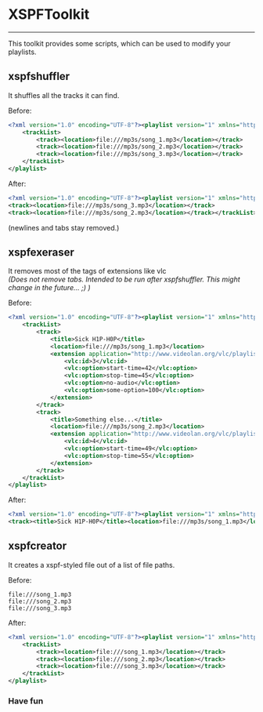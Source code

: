 # XSPFToolkit
* * *
This toolkit provides some scripts, which can be used to modify your playlists.

## xspfshuffler
It shuffles all the tracks it can find.

Before:  
```xml
<?xml version="1.0" encoding="UTF-8"?><playlist version="1" xmlns="http://xspf.org/ns/0/">
	<trackList>
		<track><location>file:///mp3s/song_1.mp3</location></track>
		<track><location>file:///mp3s/song_2.mp3</location></track>
		<track><location>file:///mp3s/song_3.mp3</location></track>
	</trackList>
</playlist>
```

After:  
```xml
<?xml version="1.0" encoding="UTF-8"?><playlist version="1" xmlns="http://xspf.org/ns/0/"><trackList><track><track><location>file:///mp3s/song_1.mp3</location></track>
<track><location>file:///mp3s/song_3.mp3</location></track>
<track><location>file:///mp3s/song_2.mp3</location></track></trackList></playlist>
```
(newlines and tabs stay removed.)

## xspfexeraser
It removes most of the tags of extensions like vlc  
*(Does not remove tabs. Intended to be run after xspfshuffler. This might change in the future... ;) )*

Before:  
```xml
<?xml version="1.0" encoding="UTF-8"?><playlist version="1" xmlns="http://xspf.org/ns/0/" xmlns:vlc="http://www.videolan.org/vlc/playlist/ns/0/">
	<trackList>
		<track>
			<title>Sick H1P-H0P</title>
			<location>file:///mp3s/song_1.mp3</location>
			<extension application="http://www.videolan.org/vlc/playlist/0">
				<vlc:id>3</vlc:id>
				<vlc:option>start-time=42</vlc:option>
				<vlc:option>stop-time=45</vlc:option>
				<vlc:option>no-audio</vlc:option>
				<vlc:option>some-option=100</vlc:option>
			</extension>
		</track>
		<track>
			<title>Something else...</title>
			<location>file:///mp3s/song_2.mp3</location>
			<extension application="http://www.videolan.org/vlc/playlist/0">
				<vlc:id>4</vlc:id>
				<vlc:option>start-time=49</vlc:option>
				<vlc:option>stop-time=55</vlc:option>
			</extension>
		</track>
	</trackList>
</playlist>
```

After:  
```xml
<?xml version="1.0" encoding="UTF-8"?><playlist version="1" xmlns="http://xspf.org/ns/0/"><trackList><track><track><title>Something else...</title><location>file:///mp3s/song_2.mp3</location></track>
<track><title>Sick H1P-H0P</title><location>file:///mp3s/song_1.mp3</location></track></trackList></playlist> 
```

## xspfcreator
It creates a xspf-styled file out of a list of file paths.

Before:  
```
file:///song_1.mp3
file:///song_2.mp3
file:///song_3.mp3
```

After:  
```xml
<?xml version="1.0" encoding="UTF-8"?><playlist version="1" xmlns="http://xspf.org/ns/0/">
	<trackList>
		<track><location>file:///song_1.mp3</location></track>
		<track><location>file:///song_2.mp3</location></track>
		<track><location>file:///song_3.mp3</location></track>
	</trackList>
</playlist>
```

### Have fun